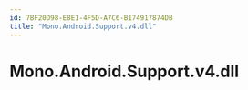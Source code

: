 ```yaml
---
id: 7BF20D98-E8E1-4F5D-A7C6-B174917874DB
title: "Mono.Android.Support.v4.dll"
---
```


# Mono.Android.Support.v4.dll
